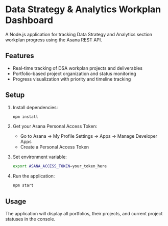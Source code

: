 # Data Strategy & Analytics Workplan Dashboard

A Node.js application for tracking Data Strategy and Analytics section workplan progress using the Asana REST API.

## Features

- Real-time tracking of DSA workplan projects and deliverables
- Portfolio-based project organization and status monitoring
- Progress visualization with priority and timeline tracking

## Setup

1. Install dependencies:
   ```bash
   npm install
   ```

2. Get your Asana Personal Access Token:
   - Go to Asana → My Profile Settings → Apps → Manage Developer Apps
   - Create a Personal Access Token

3. Set environment variable:
   ```bash
   export ASANA_ACCESS_TOKEN=your_token_here
   ```

4. Run the application:
   ```bash
   npm start
   ```

## Usage

The application will display all portfolios, their projects, and current project statuses in the console.